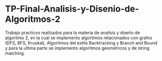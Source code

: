 # TP-Final-Analisis-y-Disenio-de-Algoritmos-2

Trabajo practicos realizados para la materia de analisis y diseño de algoritmo 2, en la cual se implemento algortimos relacionados con grafos (DFS, BFS, Kruskal), Algoritmos del estilo Backtracking y Branch and Bound y para la ultima parte se implemento algoritmos geometricos y de string matching.
